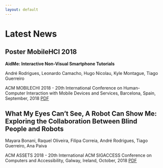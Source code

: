 ```yaml
---
layout: default
---
```

# Latest News

## Poster MobileHCI 2018 
**AidMe: Interactive Non-Visual Smartphone Tutorials**

André Rodrigues, Leonardo Camacho, Hugo Nicolau, Kyle Montague, Tiago Guerreiro

ACM MOBILECHI 2018 - 20th International Conference on Human-Computer Interaction with Mobile Devices and Services, Barcelona, Spain, September, 2018 [PDF](./pub/mobilehci18_aidme.pdf)

## What My Eyes Can’t See, A Robot Can Show Me: Exploring the Collaboration Between Blind People and Robots
Mayara Bonani, Raquel Oliveira, Filipa Correia, André Rodrigues, Tiago Guerreiro, Ana Paiva

ACM ASSETS 2018 - 20th International ACM SIGACCESS Conference on Computers and Accessibility, Galway, Ireland, October, 2018 [PDF](./pub/assets18_robot.pdf)






